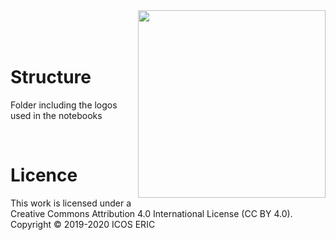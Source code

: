 <img src="https://www.icos-cp.eu/sites/default/files/2017-11/ICOS_CP_logo.png" width="300" align="right"/>
<br>
<br>
<br> 

# Structure
Folder including the logos used in the notebooks

<br>

# Licence
This work is licensed under a Creative Commons Attribution 4.0 International License (CC BY 4.0). <br>
Copyright © 2019-2020 ICOS ERIC
